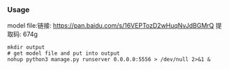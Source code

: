 ### Usage
model file:链接: https://pan.baidu.com/s/16VEPTozD2wHuqNvJdBGMrQ 提取码: 674g 

```shell
mkdir output
# get model file and put into output
nohup python3 manage.py runserver 0.0.0.0:5556 > /dev/null 2>&1 &
```
  
